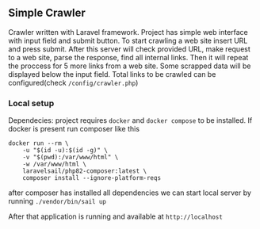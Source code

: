 ## Simple Crawler

Crawler written with Laravel framework. Project has simple web interface with input field and submit button. To start crawling a web site insert URL and press submit. After this server will check provided URL, make request to a web site, parse the response, find all internal links. Then it will repeat the proccess for 5 more links from a web site. Some scrapped data will be displayed below the input field.
Total links to be crawled can be configured(check `/config/crawler.php`)


### Local setup

Dependecies: project requires `docker` and `docker compose` to be installed.
If docker is present run composer like this
```
docker run --rm \
    -u "$(id -u):$(id -g)" \
    -v "$(pwd):/var/www/html" \
    -w /var/www/html \
    laravelsail/php82-composer:latest \
    composer install --ignore-platform-reqs
```
after composer has installed all dependencies we can start local server by running
`./vendor/bin/sail up`

After that application is running and available at `http://localhost` 